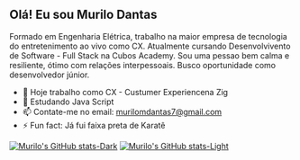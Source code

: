 ## Olá! Eu sou Murilo Dantas

Formado em Engenharia Elétrica, trabalho na maior empresa de tecnologia do entretenimento ao vivo como CX. Atualmente cursando Desenvolvivento de Software - Full Stack na Cubos Academy. Sou uma pessao bem calma e resiliente, ótimo com relações interpessoais. Busco oportunidade como desenvolvedor júnior.

- 🔭 Hoje trabalho como CX - Custumer Experiencena Zig
- 🌱 Estudando Java Script
- 📫 Contate-me no email: murilomdantas7@gmail.com
- ⚡ Fun fact: Já fui faixa preta de Karatê

[![Murilo's GitHub stats-Dark](https://github-readme-stats.vercel.app/api?username=murilo-dantas&show_icons=true&theme=dark#gh-dark-mode-only)](https://github.com/anuraghazra/github-readme-stats#gh-dark-mode-only)
[![Murilo's GitHub stats-Light](https://github-readme-stats.vercel.app/api?username=murilo-dantas&show_icons=true&theme=default#gh-light-mode-only)](https://github.com/anuraghazra/github-readme-stats#gh-light-mode-only)
